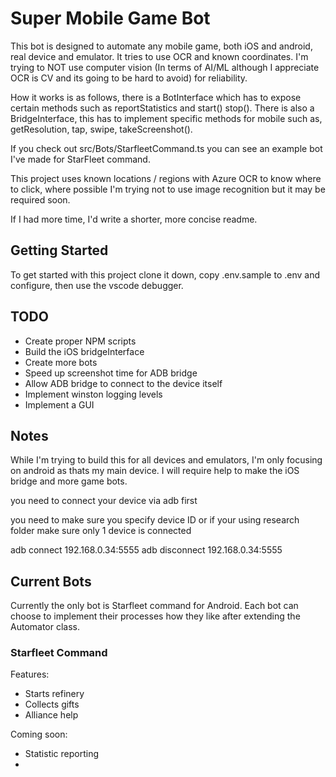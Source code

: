 # Super Mobile Game Bot

This bot is designed to automate any mobile game, both iOS and android, real device and emulator.
It tries to use OCR and known coordinates. I'm trying to NOT use computer vision (In terms of AI/ML although I appreciate OCR is CV and its going to be hard to avoid) for reliability.

How it works is as follows, there is a BotInterface which has to expose certain methods such as reportStatistics and start() stop(). There is also a BridgeInterface, this has to implement specific methods for mobile such as, getResolution, tap, swipe, takeScreenshot().

If you check out src/Bots/StarfleetCommand.ts you can see an example bot I've made for StarFleet command.

This project uses known locations / regions with Azure OCR to know where to click, where possible I'm trying not to use image recognition but it may be required soon.

If I had more time, I'd write a shorter, more concise readme.

Getting Started
----

To get started with this project clone it down, copy .env.sample to .env and configure, then use the vscode debugger.

TODO
----

- Create proper NPM scripts 
- Build the iOS bridgeInterface
- Create more bots
- Speed up screenshot time for ADB bridge
- Allow ADB bridge to connect to the device itself
- Implement winston logging levels
- Implement a GUI 

Notes
----

While I'm trying to build this for all devices and emulators, I'm only focusing on android as thats my main device. I will require help to make the iOS bridge and more game bots.

you need to connect your device via adb first 

you need to make sure you specify device ID or if your using research folder make sure only 1 device is connected

adb connect 192.168.0.34:5555
adb disconnect 192.168.0.34:5555

Current Bots
----

Currently the only bot is Starfleet command for Android. Each bot can choose to implement their processes how they like after extending the Automator class.

### Starfleet Command

Features:
- Starts refinery
- Collects gifts
- Alliance help

Coming soon:
- Statistic reporting
- 
